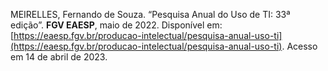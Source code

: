 MEIRELLES, Fernando de Souza. “Pesquisa Anual do Uso de TI: 33ª edição”. **FGV EAESP**, maio de 2022. Disponível em: [https://eaesp.fgv.br/producao-intelectual/pesquisa-anual-uso-ti](https://eaesp.fgv.br/producao-intelectual/pesquisa-anual-uso-ti). Acesso em 14 de abril de 2023.